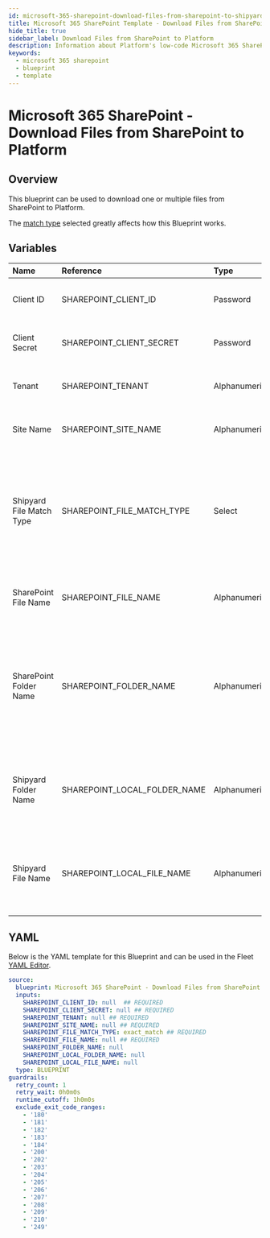 ```yaml
---
id: microsoft-365-sharepoint-download-files-from-sharepoint-to-shipyard
title: Microsoft 365 SharePoint Template - Download Files from SharePoint to Platform
hide_title: true
sidebar_label: Download Files from SharePoint to Platform
description: Information about Platform's low-code Microsoft 365 SharePoint Download Files from SharePoint to Platform blueprint. Quickly download one or multiple files from Microsoft SharePoint to Platform
keywords:
  - microsoft 365 sharepoint
  - blueprint
  - template
---
```


# Microsoft 365 SharePoint - Download Files from SharePoint to Platform



## Overview

This blueprint can be used to download one or multiple files from SharePoint to Platform. 

The [match type](https://www.shipyardapp.com/docs/reference/blueprint-library/match-type/) selected greatly affects how this Blueprint works.

## Variables

| Name | Reference | Type | Required | Default | Options | Description             |
|:-----|:----------|:-----|:---------|:--------|:--------|:------------------------|
| Client ID | SHAREPOINT_CLIENT_ID | Password | :white_check_mark: | - | - | The Client ID of the app created in Azure |
| Client Secret | SHAREPOINT_CLIENT_SECRET | Password | :white_check_mark: | - | - | The secret value of the app created in Azure |
| Tenant | SHAREPOINT_TENANT | Alphanumeric | :white_check_mark: | - | - | The ID of the tenant associated with the app |
| Site Name | SHAREPOINT_SITE_NAME | Alphanumeric | :white_check_mark: | - | - | The name of the SharePoint Site |
| Shipyard File Match Type | SHAREPOINT_FILE_MATCH_TYPE | Select | :white_check_mark: | `exact_match` | Exact Match: `exact_match`<br></br><br></br>Regex Match: `regex_match`<br></br><br></br> | The match type used to identify files to load |
| SharePoint File Name | SHAREPOINT_FILE_NAME | Alphanumeric | :white_check_mark: | - | - | The name of the file to download from SharePoint |
| SharePoint Folder Name | SHAREPOINT_FOLDER_NAME | Alphanumeric | :heavy_minus_sign: | - | - | The optional name of the folder where the target file is located. If omitted, the file will be searched in the root directory |
| Shipyard Folder Name | SHAREPOINT_LOCAL_FOLDER_NAME | Alphanumeric | :heavy_minus_sign: | - | - | The optional name of the folder where the downloaded data should reside |
| Shipyard File Name | SHAREPOINT_LOCAL_FILE_NAME | Alphanumeric | :heavy_minus_sign: | - | - | The name of the file to save to Platform. If omitted, the original name will be used |




## YAML

Below is the YAML template for this Blueprint and can be used in the
Fleet [YAML Editor](../../reference/fleets/yaml-editor.md).

```yaml
source:
  blueprint: Microsoft 365 SharePoint - Download Files from SharePoint to Shipyard
  inputs:
    SHAREPOINT_CLIENT_ID: null  ## REQUIRED
    SHAREPOINT_CLIENT_SECRET: null ## REQUIRED
    SHAREPOINT_TENANT: null ## REQUIRED
    SHAREPOINT_SITE_NAME: null ## REQUIRED
    SHAREPOINT_FILE_MATCH_TYPE: exact_match ## REQUIRED
    SHAREPOINT_FILE_NAME: null ## REQUIRED
    SHAREPOINT_FOLDER_NAME: null
    SHAREPOINT_LOCAL_FOLDER_NAME: null
    SHAREPOINT_LOCAL_FILE_NAME: null
  type: BLUEPRINT
guardrails:
  retry_count: 1
  retry_wait: 0h0m0s
  runtime_cutoff: 1h0m0s
  exclude_exit_code_ranges:
    - '180'
    - '181'
    - '182'
    - '183'
    - '184'
    - '200'
    - '202'
    - '203'
    - '204'
    - '205'
    - '206'
    - '207'
    - '208'
    - '209'
    - '210'
    - '249'
 ```


